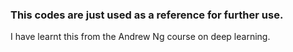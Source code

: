 ### This codes are just used as a reference for further use. 

I have learnt this from the Andrew Ng course on deep learning.
